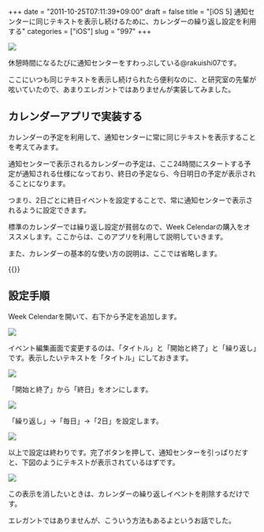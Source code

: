 +++
date = "2011-10-25T07:11:39+09:00"
draft = false
title = "[iOS 5] 通知センターに同じテキストを表示し続けるために、カレンダーの繰り返し設定を利用する"
categories = ["iOS"]
slug = "997"
+++

![](/images/2011/10/0997_1.jpg)

休憩時間になるたびに通知センターをすわっぷしている@rakuishi07です。

ここにいつも同じテキストを表示し続けられたら便利なのに、と研究室の先輩が呟いていたので、あまりエレガントではありませんが実装してみました。

## カレンダーアプリで実装する

カレンダーの予定を利用して、通知センターに常に同じテキストを表示することを考えてみます。

通知センターで表示されるカレンダーの予定は、ここ24時間にスタートする予定が通知される仕様になっており、終日の予定なら、今日明日の予定が表示されることになります。

つまり、2日ごとに終日イベントを設定することで、常に通知センターで表示されるように設定できます。

標準のカレンダーでは繰り返し設定が貧弱なので、Week Celendarの購入をオススメします。ここからは、このアプリを利用して説明していきます。

また、カレンダーの基本的な使い方の説明は、ここでは省略します。

{{<app id="381059732" title="Week Calendar 4.1（￥170）" src="http://a2.mzstatic.com/us/r1000/104/Purple/0a/a5/45/mzl.qtcdtqha.100x100-75.png">}}

## 設定手順

Week Celendarを開いて、右下から予定を追加します。

![](/images/2011/10/0997_2.jpg)

イベント編集画面で変更するのは、「タイトル」と「開始と終了」と「繰り返し」です。表示したいテキストを「タイトル」にしておきます。

![](/images/2011/10/0997_3.jpg)

「開始と終了」から「終日」をオンにします。

![](/images/2011/10/0997_4.jpg)

「繰り返し」→「毎日」→「2日」を設定します。

![](/images/2011/10/0997_5.jpg)

以上で設定は終わりです。完了ボタンを押して、通知センターを引っぱりだすと、下図のようにテキストが表示されているはずです。

![](/images/2011/10/0997_1.jpg)

この表示を消したいときは、カレンダーの繰り返しイベントを削除するだけです。

エレガントではありませんが、こういう方法もあるよというお話でした。
